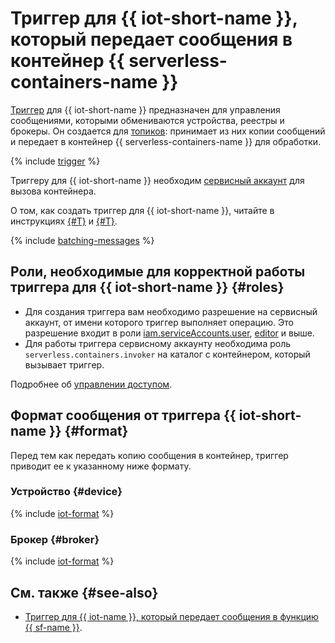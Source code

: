 # Триггер для {{ iot-short-name }}, который передает сообщения в контейнер {{ serverless-containers-name }}

[Триггер](../trigger/) для {{ iot-short-name }} предназначен для управления сообщениями, которыми обмениваются устройства, реестры и брокеры. Он создается для [топиков](../../../iot-core/concepts/topic/index.md): принимает из них копии сообщений и передает в контейнер {{ serverless-containers-name }} для обработки.
 
{% include [trigger](../../../_includes/iot-core/trigger.md) %}
 
Триггеру для {{ iot-short-name }} необходим [сервисный аккаунт](../../../iam/concepts/users/service-accounts.md) для вызова контейнера. 

О том, как создать триггер для {{ iot-short-name }}, читайте в инструкциях [{#T}](../../operations/iot-core-trigger-create.md) и [{#T}](../../operations/iot-core-trigger-broker-create.md).

{% include [batching-messages](../../../_includes/serverless-containers/batching-messages.md) %}

## Роли, необходимые для корректной работы триггера для {{ iot-short-name }} {#roles}

* Для создания триггера вам необходимо разрешение на сервисный аккаунт, от имени которого триггер выполняет операцию. Это разрешение входит в роли [iam.serviceAccounts.user](../../../iam/security/index.md#iam-serviceAccounts-user), [editor](../../../iam/roles-reference.md#editor) и выше.
* Для работы триггера сервисному аккаунту необходима роль `serverless.containers.invoker` на каталог с контейнером, который вызывает триггер.

Подробнее об [управлении доступом](../../security/index.md).

## Формат сообщения от триггера {{ iot-short-name }} {#format}

Перед тем как передать копию сообщения в контейнер, триггер приводит ее к указанному ниже формату.

### Устройство {#device}

{% include [iot-format](../../../_includes/functions/iot-format.md) %}

### Брокер {#broker}

{% include [iot-format](../../../_includes/functions/iot-format-broker.md) %}

## См. также {#see-also}

* [Триггер для {{ iot-name }}, который передает сообщения в функцию {{ sf-name }}](../../../functions/concepts/trigger/iot-core-trigger.md).
